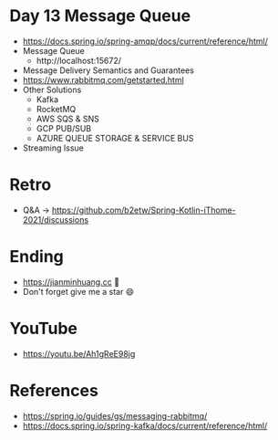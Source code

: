 # Day 13 Message Queue
* https://docs.spring.io/spring-amqp/docs/current/reference/html/
* Message Queue
  * http://localhost:15672/
* Message Delivery Semantics and Guarantees
* https://www.rabbitmq.com/getstarted.html
* Other Solutions
  * Kafka
  * RocketMQ
  * AWS SQS & SNS
  * GCP PUB/SUB
  * AZURE QUEUE STORAGE & SERVICE BUS
* Streaming Issue 

# Retro
* Q&A -> https://github.com/b2etw/Spring-Kotlin-iThome-2021/discussions

# Ending
* https://jianminhuang.cc 🌈
* Don't forget give me a star 😄

# YouTube
* https://youtu.be/Ah1gReE98jg

# References
* https://spring.io/guides/gs/messaging-rabbitmq/
* https://docs.spring.io/spring-kafka/docs/current/reference/html/
